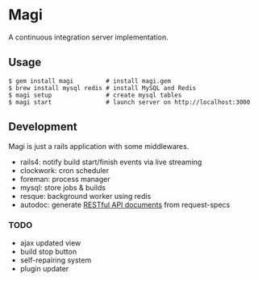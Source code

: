 # Magi
A continuous integration server implementation.

## Usage
```
$ gem install magi         # install magi.gem
$ brew install mysql redis # install MySQL and Redis
$ magi setup               # create mysql tables
$ magi start               # launch server on http://localhost:3000
```

## Development
Magi is just a rails application with some middlewares.

* rails4: notify build start/finish events via live streaming
* clockwork: cron scheduler
* foreman: process manager
* mysql: store jobs & builds
* resque: background worker using redis
* autodoc: generate [RESTful API documents](https://github.com/r7kamura/magi/blob/master/doc) from request-specs

### TODO
* ajax updated view
* build stop button
* self-repairing system
* plugin updater
